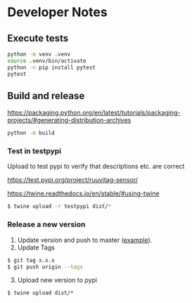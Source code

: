 # Developer Notes

## Execute tests

```sh
python -m venv .venv
source .venv/bin/activate
python -n pip install pytest
pytest
```

## Build and release

https://packaging.python.org/en/latest/tutorials/packaging-projects/#generating-distribution-archives

```sh
python -m build
```

### Test in testpypi

Upload to test pypi to verify that descriptions etc. are correct

https://test.pypi.org/project/ruuvitag-sensor/

https://twine.readthedocs.io/en/stable/#using-twine
```sh
$ twine upload -r testpypi dist/*
```

### Release a new version

1. Update version and push to master ([example](https://github.com/ttu/ruuvitag-sensor/commit/a141e73952949a37bdcfd5e2902968135ed48146)). 
2. Update Tags
```sh
$ git tag x.x.x
$ git push origin --tags
```
3. Upload new version to pypi
```
$ twine upload dist/*
```
